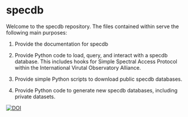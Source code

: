 # specdb

Welcome to the specdb repository.
The files contained within serve the following
main purposes:

1. Provide the documentation for specdb

2. Provide Python code to load, query, and interact
with a specdb database.  This includes 
hooks for Simple Spectral Access Protocol within the
International Virutal Observatory Alliance.

3. Provide simple Python scripts to download public
specdb databases.

4. Provide Python code to generate new specdb databases,
including private datasets.

[![DOI](https://zenodo.org/badge/68651886.svg)](https://zenodo.org/badge/latestdoi/68651886)


